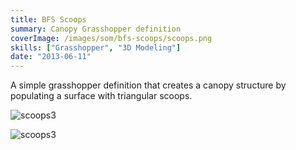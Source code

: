 ```yaml
---
title: BFS Scoops
summary: Canopy Grasshopper definition
coverImage: /images/som/bfs-scoops/scoops.png
skills: ["Grasshopper", "3D Modeling"]
date: "2013-06-11"
---
```


A simple grasshopper definition that creates a canopy structure by populating a surface with triangular scoops.

![scoops3](/images/som/bfs-scoops/scoops3.png)

![scoops3](/images/som/bfs-scoops/scopes-and-frame.png)
